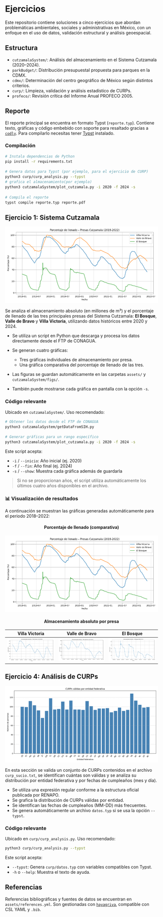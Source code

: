# Ejercicios

Este repositorio contiene soluciones a cinco ejercicios que abordan problemáticas ambientales, sociales y administrativas en México, con un enfoque en el uso de datos, validación estructural y análisis geoespacial.

## Estructura

- `cutzamalaSystem/`: Análisis del almacenamiento en el Sistema Cutzamala (2020–2024).
- `parkBudget/`: Distribución presupuestal propuesta para parques en la CDMX.
- `cdmx/`: Determinación del centro geográfico de México según distintos criterios.
- `curp/`: Limpieza, validación y análisis estadístico de CURPs.
- `profeco/`: Revisión crítica del Informe Anual PROFECO 2005.

## Reporte

El reporte principal se encuentra en formato Typst (`reporte.typ`). Contiene texto, gráficas y código embebido con soporte para resaltado gracias a [`codly`](https://typst.app/universe/package/codly/). Para compilarlo necesitas tener [Typst](https://typst.app/) instalado.

### Compilación

```bash
# Instala dependencias de Python
pip install -r requirements.txt

# Genera datos para Typst (por ejemplo, para el ejercicio de CURP)
python3 curp/curp_analysis.py --typst
# grafica el almacenamiento(por ejemplo)
python3 cutzamalaSystem/plot_cutzamala.py -i 2020 -f 2024 -s

# Compila el reporte
typst compile reporte.typ reporte.pdf
````

## Ejercicio 1: Sistema Cutzamala

![Gráfica comparativa porcentual](assets/comparativo_porcentajes_2018_2022.png)

Se analiza el almacenamiento absoluto (en millones de m³) y el porcentaje de llenado de las tres principales presas del Sistema Cutzamala: **El Bosque**, **Valle de Bravo** y **Villa Victoria**, utilizando datos históricos entre 2020 y 2024.

* Se utiliza un script en Python que descarga y procesa los datos directamente desde el FTP de CONAGUA.
* Se generan cuatro gráficas:

  * Tres gráficas individuales de almacenamiento por presa.
  * Una gráfica comparativa del porcentaje de llenado de las tres.
* Las figuras se guardan automáticamente en las carpetas `assets/` y `cutzamalaSystem/figs/`.
* También puede mostrarse cada gráfica en pantalla con la opción `-s`.

### Código relevante

Ubicado en `cutzamalaSystem/`. Uso recomendado:

```bash
# Obtener los datos desde el FTP de CONAGUA
python3 cutzamalaSystem/getDataFromSIH.py

# Generar gráficas para un rango específico
python3 cutzamalaSystem/plot_cutzamala.py -i 2020 -f 2024 -s
```

Este script acepta:

* `-i` / `--inicio`: Año inicial (ej. 2020)
* `-f` / `--fin`: Año final (ej. 2024)
* `-s` / `--show`: Muestra cada gráfica además de guardarla

> Si no se proporcionan años, el script utiliza automáticamente los últimos cuatro años disponibles en el archivo.

### 📊 Visualización de resultados

A continuación se muestran las gráficas generadas automáticamente para el periodo 2018–2022:

<div align="center">

#### Porcentaje de llenado (comparativa)
<img src="assets/comparativo_porcentajes_2018_2022.png" width="700"/>

#### Almacenamiento absoluto por presa

| Villa Victoria | Valle de Bravo | El Bosque |
|:--------------:|:--------------:|:---------:|
| <img src="assets/VVCMX_almacenamiento_2018_2022.png" width="220"/> | <img src="assets/VBRMX_almacenamiento_2018_2022.png" width="220"/> | <img src="assets/EBLSI_almacenamiento_2018_2022.png" width="220"/> |

</div>

## Ejercicio 4: Análisis de CURPs

![Distribución por entidad](assets/fig_entidades.png)

En esta sección se valida un conjunto de CURPs contenidos en el archivo `curp_sucio.txt`, se identifican cuántas son válidas y se analiza su distribución por entidad federativa y por fechas de cumpleaños (mes y día).

* Se utiliza una expresión regular conforme a la estructura oficial publicada por RENAPO.
* Se grafica la distribución de CURPs válidas por entidad.
* Se identifican las fechas de cumpleaños (MM-DD) más frecuentes.
* Se genera automáticamente un archivo `datos.typ` si se usa la opción `--typst`.

### Código relevante

Ubicado en `curp/curp_analysis.py`. Uso recomendado:

```bash
python3 curp/curp_analysis.py --typst
```

Este script acepta:

* `--typst`: Genera `curp/datos.typ` con variables compatibles con Typst.
* `-h` o `--help`: Muestra el texto de ayuda.

## Referencias

Referencias bibliográficas y fuentes de datos se encuentran en `assets/references.yml`. Son gestionadas con [`hayagriva`](https://typst.app/docs/reference/hayagriva/), compatible con CSL YAML y `.bib`.
